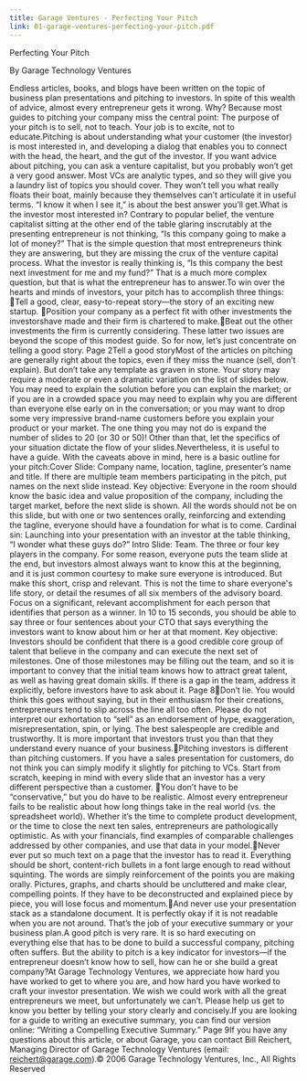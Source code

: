 ```yaml
---
title: Garage Ventures - Perfecting Your Pitch
link: 01-garage-ventures-perfecting-your-pitch.pdf
---
```


Perfecting Your Pitch

By Garage Technology Ventures

Endless articles,  books,  and  blogs  have  been  written  on  the  topic  of  business plan  presentations  and  pitching  to  investors.  In  spite  of  this  wealth  of  advice, almost every entrepreneur gets it wrong. Why? Because most guides to pitching your company miss the central point: The purpose of your pitch is to sell, not to teach. Your job is to excite, not to educate.Pitching  is about  understanding  what  your  customer  (the  investor)  is most interested in, and developing a dialog that enables you to connect with the head, the heart, and the gut of the investor. If you want advice about pitching, you can ask a  venture  capitalist,  but  you  probably  won’t  get  a  very  good  answer.  Most VCs  are  analytic  types,  and so  they  will  give  you  a  laundry  list  of  topics you should  cover.  They  won’t  tell  you  what  really  floats  their  boat,  mainly  because they  themselves  can’t  articulate  it  in  useful  terms.  “I  know  it  when  I  see  it,”  is about the best answer you’ll get.What  is  the  investor  most  interested  in?  Contrary  to  popular  belief,  the  venture capitalist sitting at the other end of the table glaring inscrutably at the presenting entrepreneur  is not  thinking,  “Is  this  company  going  to  make  a  lot  of  money?” That is the simple question that most entrepreneurs think they are answering, but they  are  missing  the  crux  of  the  venture  capital  process.  What  the  investor  is really thinking is, “Is this company the best next investment for me and my fund?” That is a much more complex question, but that is what the entrepreneur has to answer.To win over the hearts and minds of investors, your pitch has to accomplish three things: Tell a good, clear, easy-to-repeat story—the story of an exciting new startup. Position your company as a perfect fit with other investments the investorshave made and their firm is chartered to make.Beat out the other investments the firm is currently considering. These latter two issues are beyond the scope of this modest guide. So for now, let’s just concentrate on telling a good story.
Page 2Tell a good storyMost of the articles on pitching are generally right about the topics, even if they miss the  nuance  (sell,  don’t  explain).  But  don’t  take  any  template  as  graven  in stone. Your story may require a moderate or even a dramatic variation on the list of slides below. You may need to explain the solution before you can explain the market; or if you are in a crowded space you may need to explain why you are different  than  everyone  else  early  on  in  the  conversation;  or  you  may  want  to drop  some  very  impressive  brand-name  customers  before  you  explain  your product or your market. The one thing you may not do is expand the number of slides  to  20  (or  30  or  50)!  Other  than  that,  let  the  specifics  of  your  situation dictate the flow of your slides.Nevertheless, it is useful to have a guide. With the caveats above in mind, here is a basic outline for your pitch:Cover  Slide:  Company  name,  location,  tagline,  presenter’s  name  and  title.  If there are multiple team members participating in the pitch, put names on the next slide  instead.  Key  objective:  Everyone  in  the  room  should  know  the  basic  idea and  value  proposition  of  the  company,  including  the  target  market,  before  the next slide is shown. All the words should not be on this slide, but with one or two sentences orally, reinforcing and extending the tagline, everyone should have a foundation  for  what  is  to  come.  Cardinal  sin:  Launching  into  your  presentation with an investor at the table thinking, “I wonder what these guys do?” Intro  Slide:  Team.  The  three  or  four  key  players  in  the  company.  For  some reason,  everyone  puts  the  team  slide  at  the  end,  but  investors  almost  always want to know this at the beginning, and it is just common courtesy to make sure everyone is  introduced.  But  make  this  short,  crisp  and  relevant.  This  is  not  the time to share everyone's life story, or detail the resumes of all six members of the advisory board. Focus on a significant, relevant accomplishment for each person that identifies that person as a winner. In 10 to 15 seconds, you should be able to say  three  or  four  sentences  about  your  CTO  that  says everything  the  investors want  to  know  about  him  or  her  at that  moment.  Key  objective:  Investors  should be confident that there is a good credible core group of talent that believe in the company  and  can  execute  the  next  set  of  milestones.  One  of  those  milestones may be filling out the team, and so it is important to convey that the initial team knows how to attract great talent, as well as having great domain skills. If there is a gap in the team, address it explicitly, before investors have to ask about it.
Page 8Don’t lie. You would think this goes without saying, but in their enthusiasm for their creations, entrepreneurs tend to slip across the line all too often. Please do   not   interpret   our   exhortation   to   “sell”  as an   endorsement  of   hype, exaggeration,  misrepresentation,  spin,  or  lying.  The  best  salespeople  are credible and trustworthy. It is more important that investors trust you than that they understand every nuance of your business.Pitching  investors  is  different  than  pitching  customers.  If  you  have  a  sales presentation  for  customers,  do  not  think  you can  simply  modify  it  slightly  for pitching  to  VCs.  Start  from  scratch,  keeping  in  mind  with  every  slide  that  an investor has a very different perspective than a customer. You  don’t  have to  be “conservative,” but  you  do  have  to  be  realistic.  Almost every entrepreneur fails to be realistic about how long things take in the real world  (vs.  the  spreadsheet  world).  Whether  it’s  the  time  to  complete product development,  or  the  time  to  close  the  next  ten  sales,  entrepreneurs  are pathologically optimistic. As with your financials, find examples of comparable challenges addressed by other companies, and use that data in your model.Never  ever  put  so  much  text  on  a  page  that  the  investor  has  to  read  it. Everything should be short, content-rich bullets in a font large enough to read without  squinting.  The  words  are  simply  reinforcement  of  the  points  you  are making  orally.  Pictures,  graphs,  and  charts  should  be  uncluttered  and  make clear, compelling points. If they have to be deconstructed and explained piece by piece, you will lose focus and momentum.And  never  use  your  presentation  stack as  a  standalone  document.  It  is perfectly okay if it is not readable when you are not around. That’s the job of your executive summary or your business plan.A good pitch is very rare. It is so hard executing on everything else that has to be done to build a successful company, pitching often suffers. But the ability to pitch is a key indicator for investors—if the entrepreneur doesn’t know how to sell, how can he or she build a great company?At  Garage  Technology  Ventures,  we  appreciate  how  hard  you  have  worked  to get  to  where  you  are,  and  how  hard  you  have  worked  to  craft  your  investor presentation.  We  wish  we  could  work  with all  the  great  entrepreneurs  we  meet, but unfortunately we can’t. Please help us get to know you better by telling your story clearly and concisely.If you are looking for a guide to writing an executive summary, you can find our version online: “Writing a Compelling Executive Summary.”
Page 9If you have any questions about this article, or about Garage, you can contact Bill Reichert, Managing Director of Garage Technology Ventures (email: reichert@garage.com).© 2006 Garage Technology Ventures, Inc., All Rights Reserved